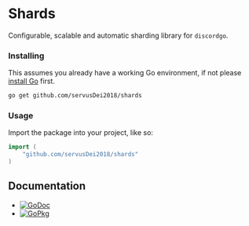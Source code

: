 # Shards
Configurable, scalable and automatic sharding library for `discordgo`.

### Installing

This assumes you already have a working Go environment, if not please [install Go](https://golang.org/doc/install) first.

```sh
go get github.com/servusDei2018/shards
```

### Usage

Import the package into your project, like so:

```go
import (
	"github.com/servusDei2018/shards"
)
```

## Documentation

- [![GoDoc](https://godoc.org/github.com/servusdei2018/shards?status.svg)](https://godoc.org/github.com/servusDei2018/shards)
- [![GoPkg](https://img.shields.io/badge/pkg.go.dev-docs-brightgreen)](https://pkg.go.dev/github.com/servusDei2018/shards)
